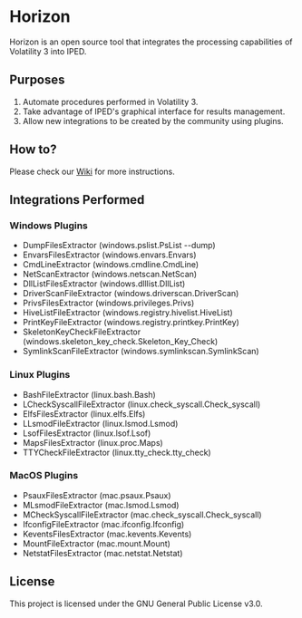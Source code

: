 # Horizon

Horizon is an open source tool that integrates the processing capabilities of Volatility 3 into IPED.

## Purposes

1. Automate procedures performed in Volatility 3.
2. Take advantage of IPED's graphical interface for results management.
3. Allow new integrations to be created by the community using plugins.

## How to?

Please check our [Wiki](https://github.com/Dezbraver/Horizon/wiki) for more instructions.

## Integrations Performed

### Windows Plugins

- DumpFilesExtractor (windows.pslist.PsList --dump)
- EnvarsFilesExtractor (windows.envars.Envars)
- CmdLineExtractor (windows.cmdline.CmdLine)
- NetScanExtractor (windows.netscan.NetScan)
- DllListFilesExtractor (windows.dlllist.DllList)
- DriverScanFileExtractor (windows.driverscan.DriverScan)
- PrivsFilesExtractor (windows.privileges.Privs)
- HiveListFileExtractor (windows.registry.hivelist.HiveList)
- PrintKeyFileExtractor (windows.registry.printkey.PrintKey)
- SkeletonKeyCheckFileExtractor (windows.skeleton_key_check.Skeleton_Key_Check)
- SymlinkScanFileExtractor (windows.symlinkscan.SymlinkScan)

### Linux Plugins

- BashFileExtractor (linux.bash.Bash)
- LCheckSyscallFileExtractor (linux.check_syscall.Check_syscall)
- ElfsFilesExtractor (linux.elfs.Elfs)
- LLsmodFileExtractor (linux.lsmod.Lsmod)
- LsofFilesExtractor (linux.lsof.Lsof)
- MapsFilesExtractor (linux.proc.Maps)
- TTYCheckFileExtractor (linux.tty_check.tty_check)

### MacOS Plugins

- PsauxFilesExtractor (mac.psaux.Psaux)
- MLsmodFileExtractor (mac.lsmod.Lsmod)
- MCheckSyscallFileExtractor (mac.check_syscall.Check_syscall)
- IfconfigFileExtractor (mac.ifconfig.Ifconfig)
- KeventsFilesExtractor (mac.kevents.Kevents)
- MountFileExtractor (mac.mount.Mount)
- NetstatFilesExtractor (mac.netstat.Netstat)

## License

This project is licensed under the GNU General Public License v3.0.
